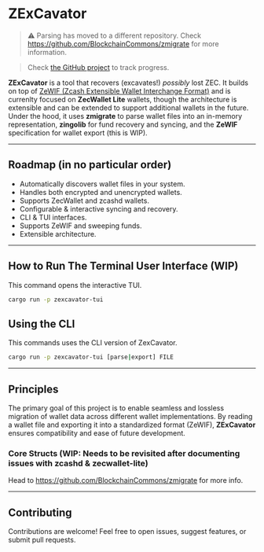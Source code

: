 # ZExCavator

> ⚠️ Parsing has moved to a different repository. Check https://github.com/BlockchainCommons/zmigrate for more information.

> Check [the GitHub project](https://github.com/orgs/zingolabs/projects/9) to track progress.

**ZExCavator** is a tool that recovers (excavates!) _possibly_ lost ZEC.
It builds on top of [ZeWIF (Zcash Extensible Wallet Interchange Format)](https://github.com/BlockchainCommons/zewif) and is currenlty focused on **ZecWallet Lite** wallets, though the architecture is extensible and can be extended to support additional wallets in the future. Under the hood, it uses **zmigrate** to parse
wallet files into an in-memory representation, **zingolib** for fund recovery and syncing, and the **ZeWIF** specification for wallet export (this is WIP).

---

## Roadmap (in no particular order)

- Automatically discovers wallet files in your system.
- Handles both encrypted and unencrypted wallets.
- Supports ZecWallet and zcashd wallets.
- Configurable & interactive syncing and recovery.
- CLI & TUI interfaces.
- Supports ZeWIF and sweeping funds.
- Extensible architecture.

---

## How to Run The Terminal User Interface (WIP)

This command opens the interactive TUI.
```bash
cargo run -p zexcavator-tui
```



## Using the CLI

This commands uses the CLI version of ZexCavator.

```bash
cargo run -p zexcavator-tui [parse|export] FILE
```
---

## Principles

The primary goal of this project is to enable seamless and lossless migration of wallet data across different wallet implementations.
By reading a wallet file and exporting it into a standardized format (ZeWIF), **ZExCavator** ensures compatibility and ease of future development.

### Core Structs (WIP: Needs to be revisited after documenting issues with zcashd & zecwallet-lite)

Head to https://github.com/BlockchainCommons/zmigrate for more info.

---

## Contributing

Contributions are welcome! Feel free to open issues, suggest features, or submit pull requests.
